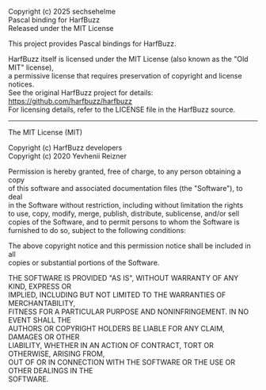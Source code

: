 Copyright (c) 2025 sechsehelme  
Pascal binding for HarfBuzz  
Released under the MIT License

This project provides Pascal bindings for HarfBuzz.

HarfBuzz itself is licensed under the MIT License (also known as the "Old MIT" license),  
a permissive license that requires preservation of copyright and license notices.  
See the original HarfBuzz project for details: https://github.com/harfbuzz/harfbuzz  
For licensing details, refer to the LICENSE file in the HarfBuzz source.

---

The MIT License (MIT)

Copyright (c) HarfBuzz developers  
Copyright (c) 2020 Yevhenii Reizner

Permission is hereby granted, free of charge, to any person obtaining a copy  
of this software and associated documentation files (the "Software"), to deal  
in the Software without restriction, including without limitation the rights  
to use, copy, modify, merge, publish, distribute, sublicense, and/or sell  
copies of the Software, and to permit persons to whom the Software is  
furnished to do so, subject to the following conditions:

The above copyright notice and this permission notice shall be included in all  
copies or substantial portions of the Software.

THE SOFTWARE IS PROVIDED "AS IS", WITHOUT WARRANTY OF ANY KIND, EXPRESS OR  
IMPLIED, INCLUDING BUT NOT LIMITED TO THE WARRANTIES OF MERCHANTABILITY,  
FITNESS FOR A PARTICULAR PURPOSE AND NONINFRINGEMENT. IN NO EVENT SHALL THE  
AUTHORS OR COPYRIGHT HOLDERS BE LIABLE FOR ANY CLAIM, DAMAGES OR OTHER  
LIABILITY, WHETHER IN AN ACTION OF CONTRACT, TORT OR OTHERWISE, ARISING FROM,  
OUT OF OR IN CONNECTION WITH THE SOFTWARE OR THE USE OR OTHER DEALINGS IN THE  
SOFTWARE.

